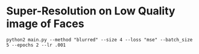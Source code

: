 # Super-Resolution on Low Quality image of Faces

```
python2 main.py --method "blurred" --size 4 --loss "mse" --batch_size 5 --epochs 2 --lr .001
```